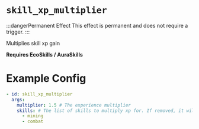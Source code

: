 # `skill_xp_multiplier`
:::dangerPermanent Effect
This effect is permanent and does not require a trigger.
:::

Multiplies skill xp gain

**Requires EcoSkills / AuraSkills**

# Example Config
```yaml
- id: skill_xp_multiplier
  args:
    multiplier: 1.5 # The experience multiplier
    skills: # The list of skills to multiply xp for. If removed, it will multiply all skills.
      - mining
      - combat 
```
